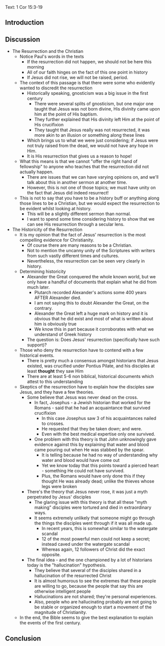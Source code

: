 Text: 1 Cor 15:3-19

## Introduction

## Discussion

- The Resurrection and the Christian
	- Notice Paul's words in the texts
		- If the resurrection did not happen, we should not be here this morning
		- All of our faith hinges on the fact of this one point in history
		- If Jesus did not rise, we will not be raised, period.
	- The context of this passage is that there were some who evidently wanted to discredit
	the resurrection
		- Historically speaking, gnosticism was a big issue in the first century
			- There were several splits of gnosticism, but one major one taught that
			Jesus was not born divine, His divinity came upon him at the point of His
			baptism.
			- They further explained that His divinity left Him at the point of His
			crucifixion
			- They taught that Jesus really was not resurrected, it was more akin to
			an illusion or something along these lines
		- Which brings us to what we were just considering; if Jesus were not truly raised
		from the dead, we would not have any hope in Him.
		- It is His resurrection that gives us a reason to hope!
	- What this means is that we cannot "offer the right hand of fellowship" to anyone who
	teaches that the resurrection did not actually happen.
		- There are issues that we can have varying opinions on, and we'll talk about this
		in another sermon at another time.
		- However, this is not one of those topics; we must have unity on the fact that
		Jesus did indeed resurrect!
	- This is not to say that you have to be a history buff or anything along those lines to
	be a Christian, but we would expect the resurrection to be evident whilst looking at
	history.
		- This will be a slightly different sermon than normal.
		- I want to spend some time considering history to show that we can see His
		resurrection through a secular lens.
- The Historicity of the Resurrection
	- It is my opinion that the fact of Jesus' resurrection is the most compelling evidence
	for Christianity.
		- Of course there are many reasons to be a Christian.
		- Not to mention the uncanny unity of the Scriptures with writers from such vastly
		different times and cultures.
		- Nevertheless, the resurrection can be seen very clearly in history.
	- Determining historicity  
		- Alexander the Great conquered the whole known world, but we only have a handful of
		documents that explain what he did from much later.
			- Plutarch recorded Alexander's actions some 400 years AFTER Alexander died.
			- I am not saying this to doubt Alexander the Great, on the contrary.
			- Alexander the Great left a huge mark on history and it is obvious that he
			did exist and most of what is written about him is obviously true
			- We know this in part because it corroborates with what we understand of
			Greek history
		- The question is: Does Jesus' resurrection (specifically have such support)?
	- Those who deny the resurrection have to contend with a few historical events.
		- There is pretty much a consensus amongst historians that Jesus existed, was
		crucified under Pontius Pilate, and his disciples at least **thought** they saw Him
		- There are at least 5-6 non biblical, historical documents which attest to this
		understanding
	- Skeptics of the resurrection have to explain how the disciples saw Jesus, and they have a
	few theories.
		- Some believe that Jesus was never dead on the cross.
			- In fact, Josephus - a Jewish historian that worked for the Romans - said
			that he had an acquaintance that survived crucifixion
				- In this case Josephus saw 3 of his acquaintances nailed to
				crosses.
				- He requested that they be taken down; and were.
				- Even with the best medical expertise only one survived.
			- One problem with this theory is that John unknowingly gave evidence
			against this by explaining that water and blood came pouring out when He was
			stabbed by the spear.
				- It is telling because he had no way of understanding why water and
				blood would have come out
				- Yet we know today that this points toward a pierced heart -
				something He could not have survived.
				- Plus, the Romans would have only done this if they thought He was
				already dead; unlike the thieves whose legs were broken
		- There's the theory that Jesus never rose, it was just a myth perpetrated by Jesus'
		disciples
			- The glaring issue with this theory is that all these "myth making"
			disciples were tortured and died in extraordinary ways.
			- It seems extremely unlikely that someone might go through the things the
			disciples went through if it was all made up.
				- In recent years, this is somewhat similar to the watergate scandal
				- 12 of the most powerful men could not keep a secret; instead caved
				under the watergate scandal
				- Whereas again, 12 followers of Christ did the exact opposite.
		- The final idea - and the one championed by a lot of historians today is the
		"hallucination" hypothesis.
			- They believe that several of the disciples shared in a hallucination of
			the resurrected Christ
			- It is almost humorous to see the extremes that these people are willing to
			go, because the people that say this are otherwise intelligent people
			- Hallucinations are not shared; they're personal experiences.
			- Also, people who are hallucinating probably are not going to be stable or
			organized enough to start a movement of the magnitude of Christianity.
	- In the end, the Bible seems to give the best explanation to explain the events of the
	first century.
	
## Conclusion

